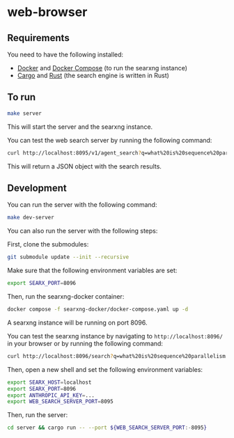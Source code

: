 # web-browser

## Requirements

You need to have the following installed:

- [Docker](https://docs.docker.com/engine/install/) and [Docker Compose](https://docs.docker.com/compose/install/) (to run the searxng instance)
- [Cargo](https://doc.rust-lang.org/cargo/getting-started/installation.html) and [Rust](https://www.rust-lang.org/tools/install) (the search engine is written in Rust)

## To run

```bash
make server
```

This will start the server and the searxng instance.

You can test the web search server by running the following command:

```bash
curl http://localhost:8095/v1/agent_search?q=what%20is%20sequence%20parallelism
```

This will return a JSON object with the search results.

## Development

You can run the server with the following command:

```bash
make dev-server
```

You can also run the server with the following steps:

First, clone the submodules:

```bash
git submodule update --init --recursive
```

Make sure that the following environment variables are set:

```bash
export SEARX_PORT=8096
```

Then, run the searxng-docker container:

```bash
docker compose -f searxng-docker/docker-compose.yaml up -d
```

A searxng instance will be running on port 8096.

You can test the searxng instance by navigating to `http://localhost:8096/` in your browser or by running the following command:

```bash
curl http://localhost:8096/search?q=what%20is%20sequence%20parallelism
```

Then, open a new shell and set the following environment variables:

```bash
export SEARX_HOST=localhost
export SEARX_PORT=8096
export ANTHROPIC_API_KEY=...
export WEB_SEARCH_SERVER_PORT=8095
```

Then, run the server:

```bash
cd server && cargo run -- --port ${WEB_SEARCH_SERVER_PORT:-8095}
```
